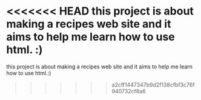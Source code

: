 <<<<<<< HEAD
this project is about making a recipes web site and it  aims to help me learn how to use html. :)
=======
this project is about making a recipes web site and it aims to help me learn how to use html.:)
>>>>>>> a2cff1447347b9d2f138cfbf3c76f940732cf8a6

